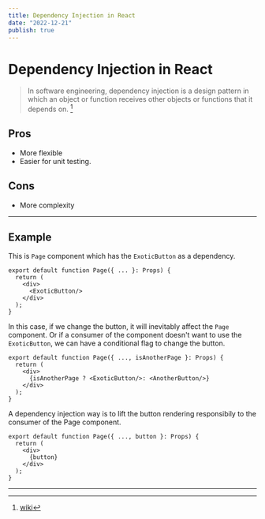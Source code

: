 ```yaml
---
title: Dependency Injection in React
date: "2022-12-21"
publish: true
---
```

# Dependency Injection in React

> In software engineering, dependency injection is a design pattern in which an object or function receives other objects or functions that it depends on. [^1]

## Pros
- More flexible
- Easier for unit testing.

## Cons
- More complexity

---

## Example

This is `Page` component which has the `ExoticButton` as a dependency.
```tsx[class="line-numbers"][data-line=4]
export default function Page({ ... }: Props) {
  return (
    <div>
      <ExoticButton/>
    </div>
  );
}
```
In this case, if we change the button, it will inevitably affect the `Page` component. Or if a consumer of the component doesn't want to use the `ExoticButton`, we can have a conditional flag to change the button.
```tsx[class="line-numbers"]
export default function Page({ ..., isAnotherPage }: Props) {
  return (
    <div>
      {isAnotherPage ? <ExoticButton/>: <AnotherButton/>}
    </div>
  );
}
```
A dependency injection way is to lift the button rendering responsibily to the consumer of the Page component.
```tsx[class="line-numbers"]
export default function Page({ ..., button }: Props) {
  return (
    <div>
      {button}
    </div>
  );
}
```

---
[^1]: [wiki](https://en.wikipedia.org/wiki/Dependency_injection)